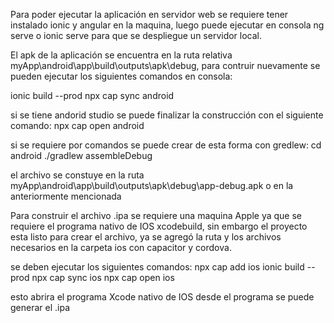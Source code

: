 Para poder ejecutar la aplicación en servidor web se requiere tener instalado ionic y angular en la maquina, luego puede ejecutar en consola ng serve o ionic serve para que
se despliegue un servidor local.

El apk de la aplicación se encuentra en la ruta relativa myApp\android\app\build\outputs\apk\debug, para contruir nuevamente se pueden ejecutar los siguientes comandos en consola:

ionic build --prod
npx cap sync android

si se tiene andorid studio se puede finalizar la construcción con el siguiente comando:
npx cap open android

si se requiere por comandos se puede crear de esta forma con gredlew:
cd android
./gradlew assembleDebug

el archivo se constuye en la ruta myApp\android\app\build\outputs\apk\debug\app-debug.apk o en la anteriormente mencionada

Para construir el archivo .ipa se requiere una maquina Apple ya que se requiere el programa nativo de IOS xcodebuild, sin embargo el proyecto esta listo para crear el archivo, 
ya se agregó la ruta y los archivos necesarios en la carpeta ios con capacitor y cordova.

se deben ejecutar los siguientes comandos:
npx cap add ios
ionic build --prod
npx cap sync ios
npx cap open ios

esto abrira el programa Xcode nativo de IOS
desde el programa se puede generar el .ipa
